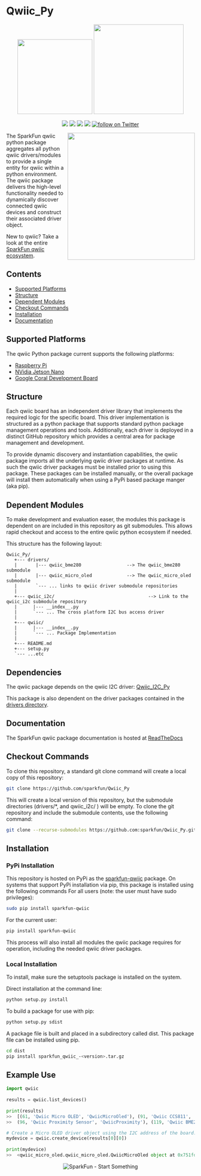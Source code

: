 Qwiic_Py
========

<p align="center">
   <img src="https://cdn.sparkfun.com/assets/custom_pages/2/7/2/qwiic-logo-registered.jpg"  width=200>  
   <img src="https://www.python.org/static/community_logos/python-logo-master-v3-TM.png"  width=240>   
</p>
<p align="center">
	<a href="https://pypi.org/project/sparkfun-qwiic/" alt="Package">
		<img src="https://img.shields.io/pypi/pyversions/sparkfun_qwiic.svg" /></a>
	<a href="https://github.com/sparkfun/Qwiic_Py/issues" alt="Issues">
		<img src="https://img.shields.io/github/issues/sparkfun/Qwiic_Py.svg" /></a>
	<a href="https://qwiic-py.readthedocs.io/en/latest/index.html" alt="Documentation">
		<img src="https://readthedocs.org/projects/qwiic-py/badge/?version=latest&style=flat" /></a>
	<a href="https://github.com/sparkfun/Qwiic_Py/blob/master/LICENSE" alt="License">
		<img src="https://img.shields.io/badge/license-MIT-blue.svg" /></a>
	<a href="https://twitter.com/intent/follow?screen_name=sparkfun">
        	<img src="https://img.shields.io/twitter/follow/sparkfun.svg?style=social&logo=twitter"
           	 alt="follow on Twitter"></a>
	
</p>

<img src="https://cdn.sparkfun.com//assets/parts/1/3/8/7/9/Qwiic_pHAT_Pi-3-B-Plus.jpg"  align="right" width=340> 

The SparkFun qwiic python package aggregates all python qwiic drivers/modules to provide a single entity for qwiic within a python environment. The qwiic package delivers the high-level functionality needed to dynamically discover connected qwiic devices and construct their associated driver object.

New to qwiic? Take a look at the entire [SparkFun qwiic ecosystem](https://www.sparkfun.com/qwiic).

## Contents

* [Supported Platforms](#supported-platforms)
* [Structure](#structure)
* [Dependent Modules](#dependent-modules)
* [Checkout Commands](#checkout-commands)
* [Installation](#installation)
* [Documentation](#documentation)

Supported Platforms
--------------------
The qwiic Python package current supports the following platforms:
* [Raspberry Pi](https://www.sparkfun.com/search/results?term=raspberry+pi)
* [NVidia Jetson Nano](https://www.sparkfun.com/products/15297)
* [Google Coral Development Board](https://www.sparkfun.com/products/15318)


Structure
-------------
Each qwiic board has an independent driver library that implements the required logic for the specific board. This driver implementation is structured as a python package that supports standard python package management operations and tools. Additionally, each driver is deployed in a distinct GitHub repository which provides a central area for package management and development.

To provide dynamic discovery and instantiation capabilities, the qwiic package imports all the underlying qwiic driver packages at runtime. As such the qwiic driver packages must be installed prior to using this package. These packages can be installed manually, or the overall package will install them automatically when using a PyPi based package manger (aka pip).

Dependent Modules
------------------
To make development and evaluation easer, the modules this package is dependent on are included in this repository as git submodules. This allows rapid checkout and access to the entire qwiic python ecosystem if needed. 

This structure has the following layout:
```
Qwiic_Py/
   +--- drivers/
   |       |--- qwiic_bme280			     --> The qwiic_bme280 submodule
   |       |--- qwiic_micro_oled		     --> The qwiic_micro_oled submodule
   |       `--- ... links to qwiic driver submodule repositories
   |
   +--- qwiic_i2c/                                   --> Link to the qwiic_i2c submodule repository
   |      |--- __index__.py
   |      `--- ... The cross platform I2C bus access driver 
   |
   +--- qwiic/
   |      |--- __index__.py
   |      `--- ... Package Implementation
   |
   +--- README.md
   +--- setup.py
   `--- ...etc

```

Dependencies
-------------
The qwiic package depends on the qwiic I2C driver: 
[Qwiic_I2C_Py](https://github.com/sparkfun/Qwiic_I2C_Py)

This package is also dependent on the driver packages contained in the [drivers directory](https://github.com/sparkfun/Qwiic_Py/tree/master/drivers).

Documentation
--------------
The SparkFun qwiic package documentation is hosted at [ReadTheDocs](https://qwiic-py.readthedocs.io/en/latest/index.html)


Checkout Commands
------------------
To clone this repository, a standard git clone command will create a local copy of this repository:
```sh
git clone https://github.com/sparkfun/Qwiic_Py
```

This will create a local version of this repository, but the submodule directories (drivers/*, and qwiic_i2c/ ) will be empty. To clone the git repository and include the submodule contents, use the following command:
```sh
git clone --recurse-submodules https://github.com:sparkfun/Qwiic_Py.git 
```

Installation
-------------
### PyPi Installation
This repository is hosted on PyPi as the [sparkfun-qwiic](https://pypi.org/project/sparkfun-qwiic/) package. On systems that support PyPi installation via pip, this package is installed using the following commands
For all users (note: the user must have sudo privileges):
```sh
sudo pip install sparkfun-qwiic
```
For the current user:
```sh
pip install sparkfun-qwiic
```

This process will also install all modules the qwiic package requires for operation, including the needed qwiic driver packages.
### Local Installation
To install, make sure the setuptools package is installed on the system.

Direct installation at the command line:
```sh
python setup.py install
```

To build a package for use with pip:
```sh
python setup.py sdist
 ```
A package file is built and placed in a subdirectory called dist. This package file can be installed using pip.
```sh
cd dist
pip install sparkfun_qwiic_-<version>.tar.gz
```

Example Use
--------------
```python
import qwiic
		
results = qwiic.list_devices()
		
print(results)
>>	[(61, 'Qwiic Micro OLED', 'QwiicMicroOled'), (91, 'Qwiic CCS811', 'QwiicCcs811'), 
>>	(96, 'Qwiic Proximity Sensor', 'QwiicProximity'), (119, 'Qwiic BME280', 'QwiicBme280')]

# Create a Micro OLED driver object using the I2C address of the board.
mydevice = qwiic.create_device(results[0][0])
		
print(mydevice)
>>	<qwiic_micro_oled.qwiic_micro_oled.QwiicMicroOled object at 0x751fdab0>
```


<p align="center">
<img src="https://cdn.sparkfun.com/assets/custom_pages/3/3/4/dark-logo-red-flame.png" alt="SparkFun - Start Something">
</p>
